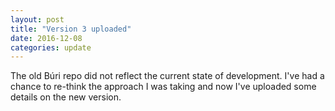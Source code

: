 ```yaml
---
layout: post
title: "Version 3 uploaded"
date: 2016-12-08
categories: update
---
```


The old Búri repo did not reflect the current state of development. I've had a
chance to re-think the approach I was taking and now I've uploaded some details
on the new version.

